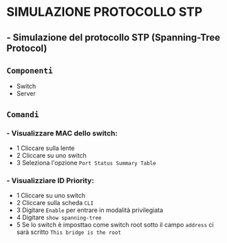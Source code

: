 # SIMULAZIONE PROTOCOLLO STP
## - Simulazione del protocollo STP (Spanning-Tree Protocol)
## `Componenti`
- Switch
- Server
## `Comandi`
### - Visualizzare MAC dello switch:
  -  1 Cliccare sulla lente
  -  2 Cliccare su uno switch
  -  3 Seleziona l'opzione `Port Status Summary Table`
### - Visualizziare ID Priority:
  -  1 Cliccare su uno switch
  -  2 Cliccare sulla scheda `CLI`
  -  3 Digitare `Enable` per entrare in modalità privilegiata
  -  4 Digitare `show spanning-tree`
  -  5 Se lo switch è imposttao come switch root sotto il campo `address` ci sarà scritto `This bridge is the root`
